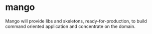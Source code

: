 mango
=====

Mango will provide libs and skeletons, ready-for-production, to build command oriented application and concentrate on the domain.